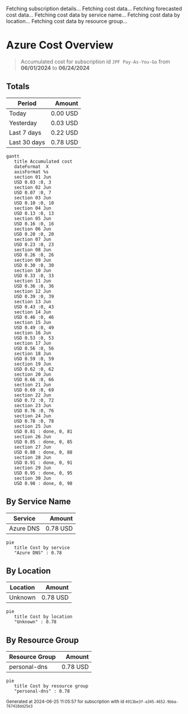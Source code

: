 Fetching subscription details...
Fetching cost data...
Fetching forecasted cost data...
Fetching cost data by service name...
Fetching cost data by location...
Fetching cost data by resource group...
# Azure Cost Overview

> Accumulated cost for subscription id `JPF Pay-As-You-Go` from **06/01/2024** to **06/24/2024**

## Totals

|Period|Amount|
|---|---:|
|Today|0.00 USD|
|Yesterday|0.03 USD|
|Last 7 days|0.22 USD|
|Last 30 days|0.78 USD|

```mermaid
gantt
   title Accumulated cost
   dateFormat  X
   axisFormat %s
   section 01 Jun
   USD 0.03 :0, 3
   section 02 Jun
   USD 0.07 :0, 7
   section 03 Jun
   USD 0.10 :0, 10
   section 04 Jun
   USD 0.13 :0, 13
   section 05 Jun
   USD 0.16 :0, 16
   section 06 Jun
   USD 0.20 :0, 20
   section 07 Jun
   USD 0.23 :0, 23
   section 08 Jun
   USD 0.26 :0, 26
   section 09 Jun
   USD 0.30 :0, 30
   section 10 Jun
   USD 0.33 :0, 33
   section 11 Jun
   USD 0.36 :0, 36
   section 12 Jun
   USD 0.39 :0, 39
   section 13 Jun
   USD 0.43 :0, 43
   section 14 Jun
   USD 0.46 :0, 46
   section 15 Jun
   USD 0.49 :0, 49
   section 16 Jun
   USD 0.53 :0, 53
   section 17 Jun
   USD 0.56 :0, 56
   section 18 Jun
   USD 0.59 :0, 59
   section 19 Jun
   USD 0.62 :0, 62
   section 20 Jun
   USD 0.66 :0, 66
   section 21 Jun
   USD 0.69 :0, 69
   section 22 Jun
   USD 0.72 :0, 72
   section 23 Jun
   USD 0.76 :0, 76
   section 24 Jun
   USD 0.78 :0, 78
   section 25 Jun
   USD 0.81 : done, 0, 81
   section 26 Jun
   USD 0.85 : done, 0, 85
   section 27 Jun
   USD 0.88 : done, 0, 88
   section 28 Jun
   USD 0.91 : done, 0, 91
   section 29 Jun
   USD 0.95 : done, 0, 95
   section 30 Jun
   USD 0.98 : done, 0, 98
```

## By Service Name

|Service|Amount|
|---|---:|
|Azure DNS|0.78 USD|

```mermaid
pie
   title Cost by service
   "Azure DNS" : 0.78
```

## By Location

|Location|Amount|
|---|---:|
|Unknown|0.78 USD|

```mermaid
pie
   title Cost by location
   "Unknown" : 0.78
```

## By Resource Group

|Resource Group|Amount|
|---|---:|
|personal-dns|0.78 USD|

```mermaid
pie
   title Cost by resource group
   "personal-dns" : 0.78
```

<sup>Generated at 2024-06-25 11:05:57 for subscription with id `4913be3f-a345-4652-9bba-767418dd25e3`</sup>
